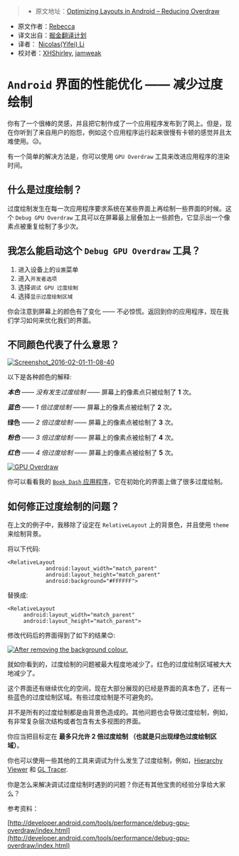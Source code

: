 > * 原文地址：[Optimizing Layouts in Android – Reducing Overdraw](http://riggaroo.co.za/optimizing-layouts-in-android-reducing-overdraw/)
* 原文作者：[Rebecca](https://riggaroo.co.za/female-android-developer/)
* 译文出自：[掘金翻译计划](https://github.com/xitu/gold-miner)
* 译者： [Nicolas(Yifei) Li](https://github.com/yifili09)
* 校对者：[XHShirley](https://github.com/XHShirley), [jamweak](https://github.com/jamweak)

# `Android` 界面的性能优化 —— 减少过度绘制

你有了一个很棒的灵感，并且把它制作成了一个应用程序发布到了网上。但是，现在你听到了来自用户的抱怨，例如这个应用程序运行起来很慢有卡顿的感觉并且太难使用。:disappointed_relieved:。

有一个简单的解决方法是，你可以使用 `GPU Overdraw` 工具来改进应用程序的渲染时间。

## 什么是过度绘制？

过度绘制发生在每一次应用程序要求系统在某些界面上再绘制一些界面的时候。这个 `Debug GPU Overdraw` 工具可以在屏幕最上层叠加上一些颜色，它显示出一个像素点被重复绘制了多少次。

## 我怎么能启动这个 `Debug GPU Overdraw` 工具？

1. 进入设备上的`设置`菜单
2. 进入`开发者选项`
3. 选择`调试 GPU 过度绘制`
4. 选择`显示过度绘制区域`

你会注意到屏幕上的颜色有了变化 —— 不必惊慌。返回到你的应用程序，现在我们学习如何来优化我们的界面。

## 不同颜色代表了什么意思？

[![Screenshot_2016-02-01-11-08-40](https://i1.wp.com/riggaroo.co.za/wp-content/uploads/2016/02/Screenshot_2016-02-01-11-08-40.png?resize=576%2C1024&ssl=1)
](https://i1.wp.com/riggaroo.co.za/wp-content/uploads/2016/02/Screenshot_2016-02-01-11-08-40.png?resize=576%2C1024&ssl=1)

以下是各种颜色的解释:

_**本色**_ —— _没有发生过度绘制_ —— 屏幕上的像素点只被绘制了 **1** 次。

**_蓝色_** —— _1 倍过度绘制_ —— 屏幕上的像素点被绘制了 **2** 次。

**绿色** —— _2 倍过度绘制_ —— 屏幕上的像素点被绘制了 **3** 次。

_**粉色**_ —— _3 倍过度绘制_ —— 屏幕上的像素点被绘制了 **4** 次。

_**红色**_ —— _4 倍过度绘制_ —— 屏幕上的像素点被绘制了 **5** 次。

[![GPU Overdraw](http://i1.wp.com/riggaroo.co.za/wp-content/uploads/2016/02/Screen-Shot-2016-02-10-at-6.40.42-PM.png?resize=150%2C150%20150w,%20http://i1.wp.com/riggaroo.co.za/wp-content/uploads/2016/02/Screen-Shot-2016-02-10-at-6.40.42-PM.png?resize=50%2C50%2050w)](http://i1.wp.com/riggaroo.co.za/wp-content/uploads/2016/02/Screen-Shot-2016-02-10-at-6.40.42-PM.png)

你可以看看我的 [`Book Dash` 应用程序](http://riggaroo.co.za/portfolio/book-dash-android-app/)，它在初始化的界面上做了很多过度绘制。

## 如何修正过度绘制的问题？

在上文的例子中，我移除了设定在 `RelativeLayout` 上的背景色，并且使用 `theme` 来绘制背景。

将以下代码:

```
<RelativeLayout
            android:layout_width="match_parent"
            android:layout_height="match_parent"
            android:background="#FFFFFF">

```

替换成:


```
<RelativeLayout
     android:layout_width="match_parent"
     android:layout_height="match_parent">
```


修改代码后的界面得到了如下的结果😊:

[![After removing the background colour.](https://i1.wp.com/riggaroo.co.za/wp-content/uploads/2016/02/Screenshot_2016-02-01-11-20-08.png?resize=576%2C1024&ssl=1)
](https://i1.wp.com/riggaroo.co.za/wp-content/uploads/2016/02/Screenshot_2016-02-01-11-20-08.png)

就如你看到的，过度绘制的问题被最大程度地减少了。红色的过度绘制区域被大大地减少了。

这个界面还有继续优化的空间，现在大部分展现的已经是界面的真本色了，还有一些蓝色的过度绘制区域。有些过度绘制是不可避免的。

并不是所有的过度绘制都是由背景色造成的。其他问题也会导致过度绘制，例如，有非常复杂层次结构或者包含有太多视图的界面。

你应当把目标定在 **最多只允许 2 倍过度绘制 （也就是只出现绿色过度绘制区域）**。

你也可以使用一些其他的工具来调试为什么发生了过度绘制，例如，[Hierarchy Viewer](http://developer.android.com/tools/performance/hierarchy-viewer/index.html) 和 [GL Tracer](http://developer.android.com/tools/help/gltracer.html).

你是怎么来解决调试过度绘制时遇到的问题？你还有其他宝贵的经验分享给大家么？

参考资料：

[http://developer.android.com/tools/performance/debug-gpu-overdraw/index.html](http://developer.android.com/tools/performance/debug-gpu-overdraw/index.html)



